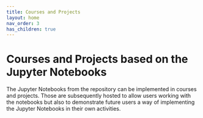 ```yaml
---
title: Courses and Projects
layout: home
nav_order: 3
has_children: true
---
```


# Courses and Projects based on the Jupyter Notebooks

The Jupyter Notebooks from the repository can be implemented in courses and projects. Those are subsequently hosted to allow users working with the notebooks but also to demonstrate future users a way of implementing the Jupyter Notebooks in their own activities.